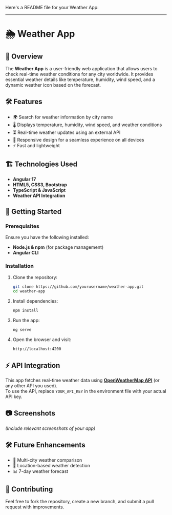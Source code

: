 Here's a README file for your Weather App:  

---

# 🌦️ Weather App  

## 📌 Overview  
The **Weather App** is a user-friendly web application that allows users to check real-time weather conditions for any city worldwide. It provides essential weather details like temperature, humidity, wind speed, and a dynamic weather icon based on the forecast.  

## 🛠️ Features  
- 🌍 Search for weather information by city name  
- 🌡️ Displays temperature, humidity, wind speed, and weather conditions  
- ⏳ Real-time weather updates using an external API  
- 🎨 Responsive design for a seamless experience on all devices  
- ⚡ Fast and lightweight  

## 🏗️ Technologies Used  
- **Angular 17**  
- **HTML5, CSS3, Bootstrap**  
- **TypeScript & JavaScript**  
- **Weather API Integration**  

## 🚀 Getting Started  

### Prerequisites  
Ensure you have the following installed:  
- **Node.js & npm** (for package management)  
- **Angular CLI**  

### Installation  
1. Clone the repository:  
   ```bash
   git clone https://github.com/yourusername/weather-app.git
   cd weather-app
   ```  
2. Install dependencies:  
   ```bash
   npm install
   ```  
3. Run the app:  
   ```bash
   ng serve
   ```  
4. Open the browser and visit:  
   ```
   http://localhost:4200
   ```  

## ⚡ API Integration  
This app fetches real-time weather data using **[OpenWeatherMap API](https://openweathermap.org/api)** (or any other API you used).  
To use the API, replace `YOUR_API_KEY` in the environment file with your actual API key.  

## 📷 Screenshots  
_(Include relevant screenshots of your app)_  

## 🛠️ Future Enhancements  
- 🌆 Multi-city weather comparison  
- 📍 Location-based weather detection  
- 📊 7-day weather forecast  

## 🤝 Contributing  
Feel free to fork the repository, create a new branch, and submit a pull request with improvements.  
